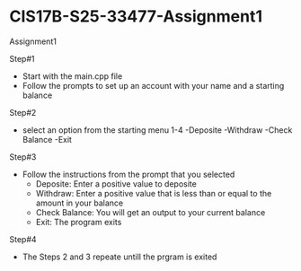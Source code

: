 # CIS17B-S25-33477-Assignment1
Assignment1


Step#1
- Start with the main.cpp file
- Follow the prompts to set up an account with your name and a starting balance 

Step#2
- select an option from the starting menu 1-4
	-Deposite
	-Withdraw
	-Check Balance
	-Exit
	
Step#3
- Follow the instructions from the prompt that you selected
	- Deposite: Enter a positive value to deposite
	- Withdraw: Enter a positive value that is less than or equal to the amount in your balance
	- Check Balance: You will get an output to your current balance
	- Exit: The program exits

Step#4 
- The Steps 2 and 3 repeate untill the prgram is exited
